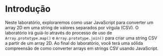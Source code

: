 # Introdução

Neste laboratório, exploraremos como usar JavaScript para converter um array 2D em uma string de valores separados por vírgula (CSV). O laboratório irá guiá-lo através do processo de uso de `Array.prototype.map()` e `Array.prototype.join()` para criar uma string CSV a partir de um array 2D. Ao final do laboratório, você terá uma sólida compreensão de como converter arrays em strings CSV usando JavaScript.
